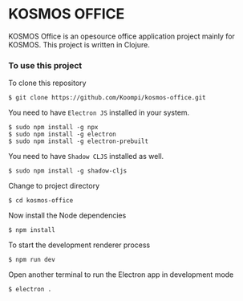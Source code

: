 # KOSMOS OFFICE

KOSMOS Office is an opesource office application project mainly for KOSMOS. This project is written in Clojure.
### To use this project

To clone this repository

```
$ git clone https://github.com/Koompi/kosmos-office.git
```
You need to have ` Electron JS ` installed in your system.

```
$ sudo npm install -g npx
$ sudo npm install -g electron
$ sudo npm install -g electron-prebuilt
```

You need to have ` Shadow CLJS ` installed as well.

```
$ sudo npm install -g shadow-cljs
```
Change to project directory

```
$ cd kosmos-office
```
Now install the Node dependencies

```
$ npm install
```
To start the development renderer process

```
$ npm run dev
```
Open another terminal to run the Electron app in development mode

```
$ electron .
```

